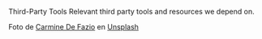 Third-Party Tools
Relevant third party tools and resources we depend on.

Foto de <a href="https://unsplash.com/es/@carminu?utm_source=unsplash&utm_medium=referral&utm_content=creditCopyText">Carmine De Fazio</a> en <a href="https://unsplash.com/es/fotos/3ytjETpQMNY?utm_source=unsplash&utm_medium=referral&utm_content=creditCopyText">Unsplash</a>
  